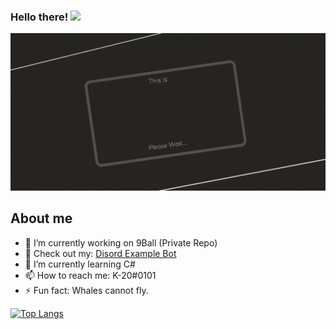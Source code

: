 ### Hello there! <img src="https://raw.githubusercontent.com/MartinHeinz/MartinHeinz/master/wave.gif" width="30px">
<img src="https://raw.githubusercontent.com/K-209/K-209/main/resources/K-209.gif" alt="K-209's Banner">

## About me
- 🔭 I’m currently working on 9Ball (Private Repo)
- 👀 Check out my: [Disord Example Bot](https://github.com/K-209/Example-Discord-Bot)
- 🌱 I’m currently learning C#
- 📫 How to reach me: K-20#0101
- ⚡ Fun fact: Whales cannot fly.

[![Top Langs](https://github-readme-stats.vercel.app/api/top-langs/?username=K-209&langs_count=8)](https://github.com/anuraghazra/github-readme-stats)




<!--
**K-209/K-209** is a ✨ _special_ ✨ repository because its `README.md` (this file) appears on your GitHub profile.

Here are some ideas to get you started:

- 🔭 I’m currently working on ...
- 🌱 I’m currently learning ...
- 👯 I’m looking to collaborate on ...
- 🤔 I’m looking for help with ...
- 💬 Ask me about ...
- 📫 How to reach me: ...
- 😄 Pronouns: ...
- ⚡ Fun fact: ...
-->
